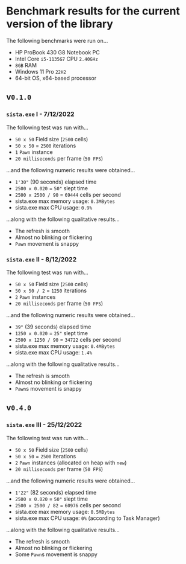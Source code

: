 # Benchmark results for the current version of the library

The following benchmarks were run on...

- HP ProBook 430 G8 Notebook PC
- Intel Core `i5-1135G7` CPU `2.40GHz`
- `8GB` RAM
- Windows 11 Pro `22H2`
- 64-bit OS, x64-based processor

## v`0.1.0`

### `sista.exe` I - 7/12/2022

The following test was run with...

- `50 x 50` Field size (`2500` cells)
- `50 x 50` = `2500` iterations
- `1` `Pawn` instance
- `20 milliseconds` per frame (`50 FPS`)

...and the following numeric results were obtained...

- `1'30"` (90 seconds) elapsed time
- `2500 x 0.020` = `50"` slept time
- `2500 x 2500 / 90` = `69444` cells per second
- sista.exe max memory usage: `0.3MBytes`
- sista.exe max CPU usage: `0.9%`

...along with the following qualitative results...

- The refresh is smooth
- Almost no blinking or flickering
- `Pawn` movement is snappy

### `sista.exe` II - 8/12/2022

The following test was run with...

- `50 x 50` Field size (`2500` cells)
- `50 x 50 / 2` = `1250` iterations
- `2` `Pawn` instances
- `20 milliseconds` per frame (`50 FPS`)

...and the following numeric results were obtained...

- `39"` (39 seconds) elapsed time
- `1250 x 0.020` = `25"` slept time
- `2500 x 1250 / 90` = `34722` cells per second
- sista.exe max memory usage: `0.4MBytes`
- sista.exe max CPU usage: `1.4%`

...along with the following qualitative results...

- The refresh is smooth
- Almost no blinking or flickering
- `Pawn`s movement is snappy

## v`0.4.0`

### `sista.exe` III - 25/12/2022

The following test was run with...

- `50 x 50` Field size (`2500` cells)
- `50 x 50` = `2500` iterations
- `2` `Pawn` instances (allocated on heap with `new`)
- `20 milliseconds` per frame (`50 FPS`)

...and the following numeric results were obtained...

- `1'22"` (82 seconds) elapsed time
- `2500 x 0.020` = `50"` slept time
- `2500 x 2500 / 82` = `60976` cells per second
- sista.exe max memory usage: `0.5MBytes`
- sista.exe max CPU usage: `0%` (according to Task Manager)

...along with the following qualitative results...

- The refresh is smooth
- Almost no blinking or flickering
- Some `Pawn`s movement is snappy
